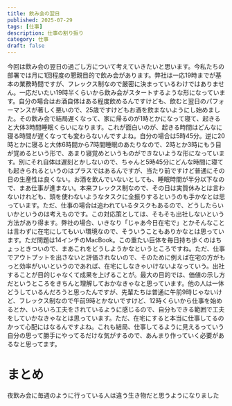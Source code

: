 ```yaml
---
title: 飲み会の翌日
published: 2025-07-29
tags: [仕事]
description: 仕事の割り振り
category: 仕事
draft: false
---
```

今回は飲み会の翌日の過ごし方について考えていきたいと思います。今私たちの部署では月に1回程度の懇親目的で飲み会があります。弊社は一応19時までが基本の業務時間ですが、フレックス制なので厳密に決まっているわけではありません。一応だいたい19時半くらいから飲み会がスタートするような形になっています。自分の場合はお酒自体はある程度飲めるんですけども、飲むと翌日のパフォーマンスが著しく悪いので、25歳ですけどもお酒を飲まないようにし始めました。その飲み会で結局遅くなって、家に帰るのが1時とかになって寝て、起きると大体3時間睡眠くらいになります。これが面白いのが、起きる時間はどんなに寝る時間が遅くなっても変わらないんですよね。自分の場合は5時45分。逆に20時とかに寝ると大体6時間から7時間睡眠のあたりなので、2時とか3時にもう目が覚めるという形で、あまり寝覚めというものができないような形になっています。別にそれ自体は遅刻とかしないので、ちゃんと5時45分にどんな時間に寝ても起きられるというのはプラスではあるんですが、当たり前ですけど普通にその日の生産性は良くない。お酒を飲んでいないとしても、睡眠時間が半分以下なので、まあ仕事が進まない。本来フレックス制なので、その日は実質休みとは言わないけれども、頭を使わないようなタスクに全振りするというのも手かなとは思っています。ただ、仕事の場合は追われているタスクもあるので、どうしたらいいかというのは考えものです。この対応策としては、そもそも出社しないという方法があり得ます。弊社の場合、いきなり「じゃあ今日在宅で」とかそんなことは言わずに在宅にしてもいい環境なので、そういうこともありかなとは思っています。ただ問題は14インチのMacBook。この重たい巨体を毎日持ち歩くのはちょっときついので、まあこれをどうしようかなというところですね。ただ、仕事でアウトプットを出さないと評価されないので、そのために例えば在宅の方がもっと効率がいいというのであれば、在宅にしなきゃいけないよなっていう。出社することが目的じゃなくて成果を上げることが。最大の目的では、価値の示し方だというところをきちんと理解しておかなきゃなと思っています。他の人は一体どうしているんだろうと思ったんですが、先輩たちは普通に午前9時じゃないけど、フレックス制なので午前9時とかないですけど、12時くらいから仕事を始めるとか、いろいろ工夫をされているように感じるので、自分もできる範囲で工夫をしていかなきゃなとは思っています。ただ、在宅にすると本当に仕事してるのかって心配にはなるんですよね。これも結局、仕事してるように見えるっていう自分の思って勝手にやってるだけな気がするので、あんまり作っていく必要があるなと思ってます。


# まとめ

夜飲み会に毎週のように行っている人は違う生き物だと思うようになりました
